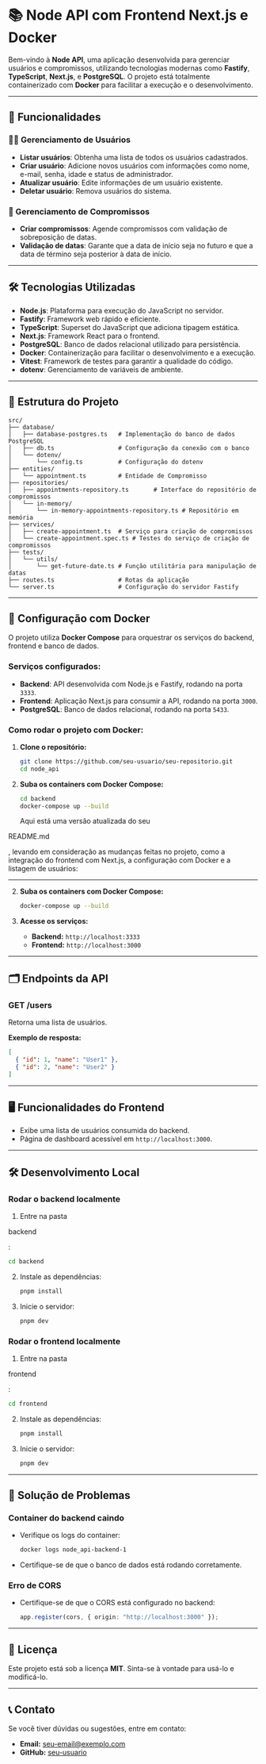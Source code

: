 # 📚 Node API com Frontend Next.js e Docker

Bem-vindo à **Node API**, uma aplicação desenvolvida para gerenciar usuários e compromissos, utilizando tecnologias modernas como **Fastify**, **TypeScript**, **Next.js**, e **PostgreSQL**. O projeto está totalmente containerizado com **Docker** para facilitar a execução e o desenvolvimento.

---

## 🚀 Funcionalidades

### 🧑‍💻 Gerenciamento de Usuários

- **Listar usuários**: Obtenha uma lista de todos os usuários cadastrados.
- **Criar usuário**: Adicione novos usuários com informações como nome, e-mail, senha, idade e status de administrador.
- **Atualizar usuário**: Edite informações de um usuário existente.
- **Deletar usuário**: Remova usuários do sistema.

### 📅 Gerenciamento de Compromissos

- **Criar compromissos**: Agende compromissos com validação de sobreposição de datas.
- **Validação de datas**: Garante que a data de início seja no futuro e que a data de término seja posterior à data de início.

---

## 🛠️ Tecnologias Utilizadas

- **Node.js**: Plataforma para execução do JavaScript no servidor.
- **Fastify**: Framework web rápido e eficiente.
- **TypeScript**: Superset do JavaScript que adiciona tipagem estática.
- **Next.js**: Framework React para o frontend.
- **PostgreSQL**: Banco de dados relacional utilizado para persistência.
- **Docker**: Containerização para facilitar o desenvolvimento e a execução.
- **Vitest**: Framework de testes para garantir a qualidade do código.
- **dotenv**: Gerenciamento de variáveis de ambiente.

---

## 📂 Estrutura do Projeto

```plaintext
src/
├── database/
│   ├── database-postgres.ts   # Implementação do banco de dados PostgreSQL
│   ├── db.ts                  # Configuração da conexão com o banco
│   └── dotenv/
│       └── config.ts          # Configuração do dotenv
├── entities/
│   └── appointment.ts         # Entidade de Compromisso
├── repositories/
│   ├── appointments-repository.ts       # Interface do repositório de compromissos
│   └── in-memory/
│       └── in-memory-appointments-repository.ts # Repositório em memória
├── services/
│   ├── create-appointment.ts  # Serviço para criação de compromissos
│   └── create-appointment.spec.ts # Testes do serviço de criação de compromissos
├── tests/
│   └── utils/
│       └── get-future-date.ts # Função utilitária para manipulação de datas
├── routes.ts                  # Rotas da aplicação
└── server.ts                  # Configuração do servidor Fastify
```

---

## 🐳 Configuração com Docker

O projeto utiliza **Docker Compose** para orquestrar os serviços do backend, frontend e banco de dados.

### Serviços configurados:

- **Backend**: API desenvolvida com Node.js e Fastify, rodando na porta `3333`.
- **Frontend**: Aplicação Next.js para consumir a API, rodando na porta `3000`.
- **PostgreSQL**: Banco de dados relacional, rodando na porta `5433`.

### Como rodar o projeto com Docker:

1. **Clone o repositório:**

   ```bash
   git clone https://github.com/seu-usuario/seu-repositorio.git
   cd node_api
   ```

2. **Suba os containers com Docker Compose:**
   ```bash
   cd backend
   docker-compose up --build
   ```
   Aqui está uma versão atualizada do seu

README.md

, levando em consideração as mudanças feitas no projeto, como a integração do frontend com Next.js, a configuração com Docker e a listagem de usuários:

---


2. **Suba os containers com Docker Compose:**

   ```bash
   docker-compose up --build
   ```

3. **Acesse os serviços:**
   - **Backend:** `http://localhost:3333`
   - **Frontend:** `http://localhost:3000`

---

## 🗂️ Endpoints da API

### **GET /users**

Retorna uma lista de usuários.

**Exemplo de resposta:**

```json
[
  { "id": 1, "name": "User1" },
  { "id": 2, "name": "User2" }
]
```

---

## 🖥️ Funcionalidades do Frontend

- Exibe uma lista de usuários consumida do backend.
- Página de dashboard acessível em `http://localhost:3000`.

---

## 🛠️ Desenvolvimento Local

### Rodar o backend localmente

1. Entre na pasta

backend

:

```bash
cd backend
```

2. Instale as dependências:
   ```bash
   pnpm install
   ```
3. Inicie o servidor:
   ```bash
   pnpm dev
   ```

### Rodar o frontend localmente

1. Entre na pasta

frontend

:

```bash
cd frontend
```

2. Instale as dependências:
   ```bash
   pnpm install
   ```
3. Inicie o servidor:
   ```bash
   pnpm dev
   ```

---

## 🐛 Solução de Problemas

### Container do backend caindo

- Verifique os logs do container:
  ```bash
  docker logs node_api-backend-1
  ```
- Certifique-se de que o banco de dados está rodando corretamente.

### Erro de CORS

- Certifique-se de que o CORS está configurado no backend:
  ```typescript
  app.register(cors, { origin: "http://localhost:3000" });
  ```

---

## 📜 Licença

Este projeto está sob a licença **MIT**. Sinta-se à vontade para usá-lo e modificá-lo.

---

## 📞 Contato

Se você tiver dúvidas ou sugestões, entre em contato:

- **Email:** seu-email@exemplo.com
- **GitHub:** [seu-usuario](https://github.com/seu-usuario)

```
